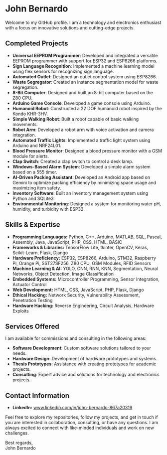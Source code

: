 # John Bernardo

Welcome to my GitHub profile. I am a technology and electronics enthusiast with a focus on innovative solutions and cutting-edge projects.

## Completed Projects
- **Universal EEPROM Programmer**: Developed and integrated a versatile EEPROM programmer with support for ESP32 and ESP8266 platforms.
- **Sign Language Recognition**: Implemented a machine learning model using flex sensors for recognizing sign language.
- **Automated Outlet**: Designed an outlet control system using ESP8266.
- **Waste Segregator**: Created an instance segmentation model for waste segregation.
- **8-Bit Computer**: Designed and built an 8-bit computer based on the Z80 CPU.
- **Arduino Game Console**: Developed a game console using Arduino.
- **Humanoid Robot**: Constructed a 22 DOF humanoid robot inspired by the Kondo KHR-3HV.
- **Simple Walking Robot**: Built a robot capable of basic walking movements.
- **Robot Arm**: Developed a robot arm with voice activation and camera integration.
- **Automated Traffic Lights**: Implemented a traffic light system using Arduino and NRF24L01.
- **Blood Pressure Monitor**: Designed a blood pressure monitor with a GSM module for alerts.
- **Clap Switch**: Created a clap switch to control a desk lamp.
- **Windows-Based Alarm System**: Developed a simple alarm system based on a 555 timer.
- **AI-Driven Packing Assistant**: Developed an Android app based on Gemini to optimize packing efficiency by minimizing space usage and maximizing item safety.
- **Inventory Software**: Built an inventory management system using Python and SQLite3.
- **Environmental Monitoring**: Designed a system for monitoring water pH, humidity, and turbidity with ESP32.

## Skills & Expertise
- **Programming Languages:** Python, C++, Arduino, MATLAB, SQL, Pascal, Assembly, Java, JavaScript, PHP, CSS, HTML, BASIC
- **Frameworks & Libraries:** TensorFlow Lite, tkinter, OpenCV, Keras, Scikit-Learn, Flask, Django
- **Hardware Proficiency:** ESP32, ESP8266, Arduino, STM32, Raspberry Pi, Orange Pi, SST27SF256, Z80 CPU, GSM Modules, RFID Sensors
- **Machine Learning & AI:** YOLO, CNN, RNN, KNN, Segmentation, Neural Networks, Object Detection, Image Classification
- **Embedded Systems:** Microcontroller Programming, Sensor Integration, Actuator Control
- **Web Development:** HTML, CSS, JavaScript, PHP, Flask, Django
- **Ethical Hacking:** Network Security, Vulnerability Assessment, Penetration Testing
- **Hardware Hacking:** Reverse Engineering, Circuit Analysis, Hardware Exploits

## Services Offered
I am available for commissions and consulting in the following areas:
- **Software Development**: Custom software solutions tailored to your needs.
- **Hardware Design**: Development of hardware prototypes and systems.
- **Thesis Prototypes**: Assistance with creating prototypes for academic projects.
- **Consulting**: Expert advice and solutions for technology and electronics projects.

## Contact Information
- **LinkedIn:** www.linkedin.com/in/john-bernardo-867a20319

Feel free to explore my repositories, follow my projects, and get in touch if you are interested in collaboration, consulting, or have any questions. 
I am always excited to connect with like-minded individuals and work on new challenges.

Best regards,  
John Bernardo
